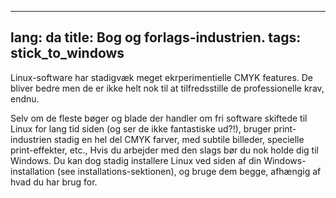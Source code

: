 

---
lang: da
title: Bog og forlags-industrien.
tags: stick_to_windows
---

Linux-software har stadigvæk meget ekrperimentielle CMYK features. De bliver bedre men de er ikke helt nok til at tilfredsstille de professionelle krav, endnu.

Selv om de fleste bøger og blade der handler om fri software skiftede til Linux for lang tid siden (og ser de ikke fantastiske ud?!), bruger print-industrien stadig en hel del CMYK farver, med subtile billeder, specielle print-effekter, etc., Hvis du arbejder med den slags bør du nok holde dig til Windows. Du kan dog stadig installere Linux ved siden af din Windows-installation (see installations-sektionen), og bruge dem begge, afhængig af hvad du har brug for.

